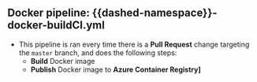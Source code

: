 
## Docker pipeline: {{dashed-namespace}}-docker-buildCI.yml

 - This pipeline is ran every time there is a **Pull Request** change targeting the `master` branch, and does the following steps:
	- **Build** Docker image
	- **Publish** Docker image to **Azure Container Registry]**
